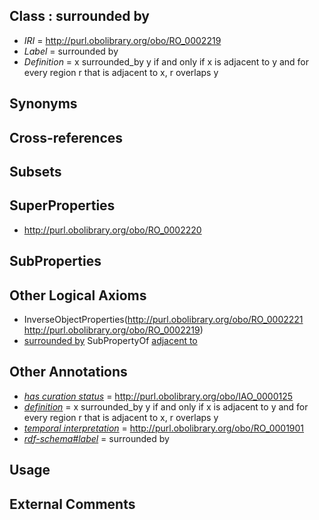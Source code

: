 
## Class : surrounded by

 * *IRI* = http://purl.obolibrary.org/obo/RO_0002219
 * *Label* = surrounded by
 * *Definition* = x surrounded_by y if and only if x is adjacent to y and for every region r that is adjacent to x, r overlaps y

## Synonyms


## Cross-references


## Subsets


## SuperProperties

 * <http://purl.obolibrary.org/obo/RO_0002220>

## SubProperties


## Other Logical Axioms

 * InverseObjectProperties(<http://purl.obolibrary.org/obo/RO_0002221> <http://purl.obolibrary.org/obo/RO_0002219>)
 * [surrounded by](../../RO/19/RO_0002219.md) SubPropertyOf [adjacent to](../../RO/20/RO_0002220.md)

## Other Annotations

 * *[has curation status](../../IAO/14/IAO_0000114.md)* = http://purl.obolibrary.org/obo/IAO_0000125
 * *[definition](../../IAO/15/IAO_0000115.md)* = x surrounded_by y if and only if x is adjacent to y and for every region r that is adjacent to x, r overlaps y
 * *[temporal interpretation](../../RO/00/RO_0001900.md)* = http://purl.obolibrary.org/obo/RO_0001901
 * *[rdf-schema#label](../../el/rdf-schema#label.md)* = surrounded by

## Usage


## External Comments

